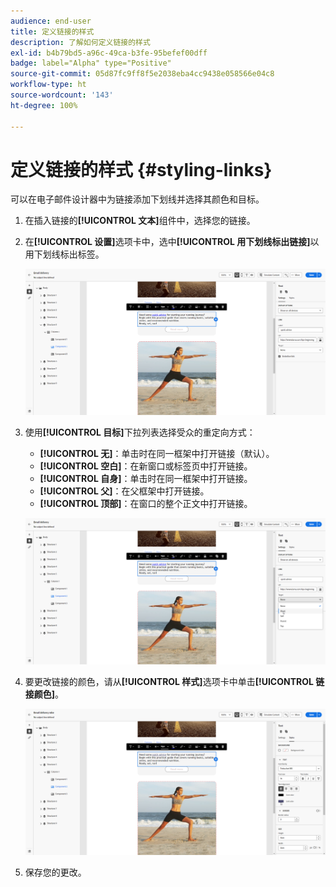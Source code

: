 ```yaml
---
audience: end-user
title: 定义链接的样式
description: 了解如何定义链接的样式
exl-id: b4b79bd5-a96c-49ca-b3fe-95befef00dff
badge: label="Alpha" type="Positive"
source-git-commit: 05d87fc9ff8f5e2038eba4cc9438e058566e04c8
workflow-type: ht
source-wordcount: '143'
ht-degree: 100%

---
```



# 定义链接的样式 {#styling-links}

可以在电子邮件设计器中为链接添加下划线并选择其颜色和目标。

1. 在插入链接的&#x200B;**[!UICONTROL 文本]**&#x200B;组件中，选择您的链接。

1. 在&#x200B;**[!UICONTROL 设置]**&#x200B;选项卡中，选中&#x200B;**[!UICONTROL 用下划线标出链接]**&#x200B;以用下划线标出标签。

   ![](assets/link_1.png)

1. 使用&#x200B;**[!UICONTROL 目标]**&#x200B;下拉列表选择受众的重定向方式：

   * **[!UICONTROL 无]**：单击时在同一框架中打开链接（默认）。
   * **[!UICONTROL 空白]**：在新窗口或标签页中打开链接。
   * **[!UICONTROL 自身]**：单击时在同一框架中打开链接。
   * **[!UICONTROL 父]**：在父框架中打开链接。
   * **[!UICONTROL 顶部]**：在窗口的整个正文中打开链接。

   ![](assets/link_2.png)

1. 要更改链接的颜色，请从&#x200B;**[!UICONTROL 样式]**&#x200B;选项卡中单击&#x200B;**[!UICONTROL 链接颜色]**。

   ![](assets/link_3.png)

1. 保存您的更改。
